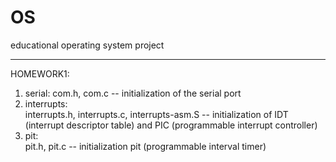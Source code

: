 # OS
educational operating system project

---

HOMEWORK1:
  1. serial:
        com.h, com.c  --  initialization of the serial port  
  2. interrupts:   
        interrupts.h, interrupts.c, interrupts-asm.S  --  initialization of IDT (interrupt descriptor table) and PIC (programmable interrupt controller)  
  3. pit:  
        pit.h, pit.c  --  initialization pit (programmable interval timer)  
